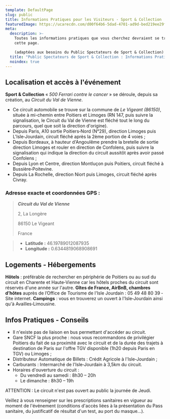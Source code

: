```yaml
---
template: DefaultPage
slug: public
title: Informations Pratiques pour les Visiteurs - Sport & Collection
featuredImage: https://ucarecdn.com/d00f64b6-5dad-4701-ad9d-bed219ee29fa/-/preview/-/enhance/45/
meta:
  description: >-
    Toutes les informations pratiques que vous cherchez devraient se trouver sur
    cette page.

    (adaptées aux besoins du Public Spectateurs de Sport & Collection)
  title: "Public Spectateurs de Sport & Collection : Informations Pratiques"
  noindex: true
---
```

## Localisation et accès à l'événement

**Sport & Collection** « *500 Ferrari contre le cancer* » se déroule, depuis sa création, au *Circuit du Val de Vienne*.

* Ce circuit automobile se trouve sur la commune de *Le Vigeant (86150)*, située à mi-chemin entre Poitiers et Limoges (RN 147, puis suivre la signalisation, le Circuit du Val de Vienne est fléché tout le long du parcours, quel que soit la direction d'origine).
* Depuis Paris, A10 sortie Poitiers‐Nord (N°29), direction Limoges puis L'Isle‐Jourdain, circuit fléché après la 2ème portion de 4 voies ;
* Depuis Bordeaux, à hauteur d'Angoulême prendre la bretelle de sortie direction Limoges et rouler en direction de Confolens, puis suivre la signalisation qui indique la direction du circuit aussitôt après avoir passé Confolens ;
* Depuis Lyon et Centre, direction Montluçon puis Poitiers, circuit fléché à Bussière‐Poitevine.
* Depuis La Rochelle, direction Niort puis Limoges, circuit fléché après Civray.

### Adresse exacte et coordonnées GPS :

> ***Circuit du Val de Vienne***
>
> 2, La Longère
>
> 86150 Le Vigeant
>
> France

> * **Latitude :** 46.19789012087935
> * **Longitude :** 0.6344819068908691

## Logements - Hébergements

**Hôtels** : préférable de rechercher en périphérie de Poitiers ou au sud du circuit en Charente et Haute‐Vienne car les hôtels proches du circuit sont réservés d'une année sur l'autre.
**Gîtes de France, AirBnB, chambres d’hôtes** auprès de l’Office de Tourisme de l'Isle Jourdain : 05 49 48 80 39 ‐ Site internet.
**Campings** : vous en trouverez un ouvert à l'Isle‐Jourdain ainsi qu'à Availles‐Limousine.

## Infos Pratiques - Conseils

* Il n'existe pas de liaison en bus permettant d'accéder au circuit.
* Gare SNCF la plus proche : nous vous recommandons de privilégier Poitiers du fait de sa proximité avec le circuit et de la durée des trajets à destination de Paris sur l'offre TGV disponible (1h20 depuis Paris en TGV) ou Limoges ;
* Distributeur Automatique de Billets : Crédit Agricole à l'Isle‐Jourdain ;
* Carburants : Intermarché de l'Isle‐Jourdain à 3,5km du circuit.
* Horaires d'ouverture du circuit :
  * Du vendredi au samedi : 8h30 – 20h
  * Le dimanche : 8h30 – 19h

ATTENTION : Le circuit n'est pas ouvert au public la journée de Jeudi.

Veillez à vous renseigner sur les prescriptions sanitaires en vigueur au moment de l'événement (conditions d'accès liées à la présentation du Pass sanitaire, du justificatif de résultat d'un test, au port du masque...).

